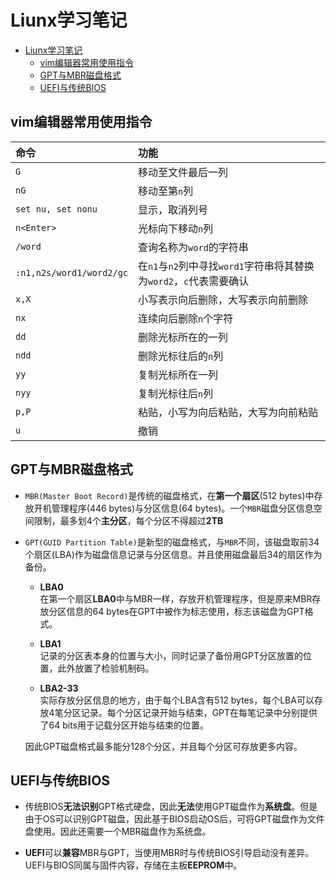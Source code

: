 # Liunx学习笔记


- [Liunx学习笔记](#liunx学习笔记)
  - [vim编辑器常用使用指令](#vim编辑器常用使用指令)
  - [GPT与MBR磁盘格式](#gpt与mbr磁盘格式)
  - [UEFI与传统BIOS](#uefi与传统bios)


## vim编辑器常用使用指令
|命令|功能|
|:-|:-|
|`G`|移动至文件最后一列|
|`nG`|移动至第`n`列|
|`set nu, set nonu`|显示，取消列号|
|`n<Enter>`|光标向下移动`n`列|
|`/word`|查询名称为`word`的字符串|
|`:n1,n2s/word1/word2/gc`|在`n1`与`n2`列中寻找`word1`字符串将其替换为`word2`，`c`代表需要确认|
|`x,X`|小写表示向后删除，大写表示向前删除|
|`nx`|连续向后删除`n`个字符|
|`dd`|删除光标所在的一列|
|`ndd`|删除光标往后的`n`列|
|`yy`|复制光标所在一列|
|`nyy`|复制光标往后`n`列|
|`p,P`|粘贴，小写为向后粘贴，大写为向前粘贴|
|`u`|撤销|

## GPT与MBR磁盘格式
- `MBR(Master Boot Record)`是传统的磁盘格式，在**第一个扇区**(512 bytes)中存放开机管理程序(446 bytes)与分区信息(64 bytes)。一个`MBR`磁盘分区信息空间限制，最多划4个**主分区**，每个分区不得超过**2TB**

- `GPT(GUID Partition Table)`是新型的磁盘格式，与`MBR`不同，该磁盘取前34个扇区(LBA)作为磁盘信息记录与分区信息。并且使用磁盘最后34的扇区作为备份。
  - **LBA0**  
    在第一个扇区**LBA0**中与MBR一样，存放开机管理程序，但是原来MBR存放分区信息的64 bytes在GPT中被作为标志使用，标志该磁盘为GPT格式。

  - **LBA1**  
    记录的分区表本身的位置与大小，同时记录了备份用GPT分区放置的位置，此外放置了检验机制码。

  - **LBA2-33**  
    实际存放分区信息的地方，由于每个LBA含有512 bytes，每个LBA可以存放4笔分区记录。每个分区记录开始与结束，GPT在每笔记录中分别提供了64 bits用于记载分区开始与结束的位置。
  
  因此GPT磁盘格式最多能分128个分区，并且每个分区可存放更多内容。
  
## UEFI与传统BIOS
- 传统BIOS**无法识别**GPT格式硬盘，因此**无法**使用GPT磁盘作为**系统盘**。但是由于OS可以识别GPT磁盘，因此基于BIOS启动OS后，可将GPT磁盘作为文件盘使用。因此还需要一个MBR磁盘作为系统盘。

- **UEFI**可以**兼容**MBR与GPT，当使用MBR时与传统BIOS引导启动没有差异。UEFI与BIOS同属与固件内容，存储在主板**EEPROM**中。